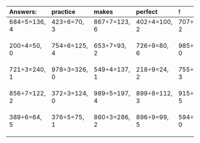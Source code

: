 | Answers: | practice | makes | perfect | ! |
| :--- | :--- | :--- | :--- | :--- |
| 684÷5=136, 4 | 423÷6=70, 3 | 867÷7=123, 6 | 402÷4=100, 2 | 707÷5=141, 2 | 
|   |   |   |   |   | 
|   |   |   |   |   | 
|   |   |   |   |   | 
| 200÷4=50, 0 | 754÷6=125, 4 | 653÷7=93, 2 | 726÷9=80, 6 | 985÷5=197, 0 | 
|   |   |   |   |   | 
|   |   |   |   |   | 
|   |   |   |   |   | 
| 721÷3=240, 1 | 978÷3=326, 0 | 549÷4=137, 1 | 218÷9=24, 2 | 755÷8=94, 3 | 
|   |   |   |   |   | 
|   |   |   |   |   | 
|   |   |   |   |   | 
| 856÷7=122, 2 | 372÷3=124, 0 | 989÷5=197, 4 | 899÷8=112, 3 | 915÷7=130, 5 | 
|   |   |   |   |   | 
|   |   |   |   |   | 
|   |   |   |   |   | 
| 389÷6=64, 5 | 376÷5=75, 1 | 860÷3=286, 2 | 896÷9=99, 5 | 594÷9=66, 0 | 
|   |   |   |   |   | 
|   |   |   |   |   | 
|   |   |   |   |   | 
